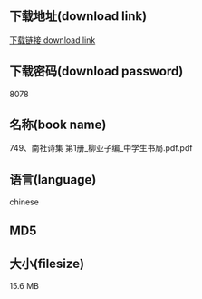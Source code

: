 ## 下载地址(download link)
[下载链接 download link](https://voluble-croquembouche-d321dc.netlify.app/?s=749%E3%80%81%E5%8D%97%E7%A4%BE%E8%AF%97%E9%9B%86+%E7%AC%AC1%E5%86%8C_%E6%9F%B3%E4%BA%9A%E5%AD%90%E7%BC%96_%E4%B8%AD%E5%AD%A6%E7%94%9F%E4%B9%A6%E5%B1%80.pdf)

## 下载密码(download password)
8078

## 名称(book name)
749、南社诗集 第1册_柳亚子编_中学生书局.pdf.pdf

## 语言(language)
chinese

## MD5


## 大小(filesize)
15.6 MB
